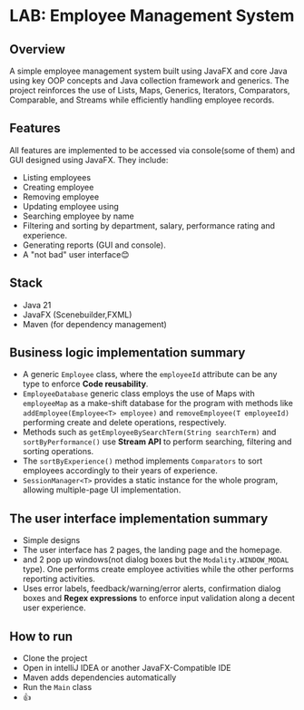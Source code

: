 # LAB: Employee Management System
## Overview
A simple employee management system built using JavaFX and core Java using key OOP concepts and Java collection framework and generics. The project reinforces the use of Lists, Maps, Generics, Iterators, Comparators, Comparable, and Streams while efficiently handling employee records.

## Features
All features are implemented to be accessed via console(some of them) and GUI designed using JavaFX. They include:
- Listing employees
- Creating employee
- Removing employee
- Updating employee using
- Searching employee by name
- Filtering and sorting by department, salary, performance rating and experience.
- Generating reports (GUI and console).
- A "not bad" user interface😊

## Stack
- Java 21
- JavaFX (Scenebuilder,FXML)
- Maven (for dependency management)

## Business logic implementation summary
- A generic `Employee` class, where the `employeeId` attribute can be any type to enforce <b>Code reusability</b>.
- `EmployeeDatabase` generic class employs the use of Maps with `employeeMap` as a make-shift database for the program with methods like `addEmployee(Employee<T> employee)` and `removeEmployee(T employeeId)` performing create and delete operations, respectively.
- Methods such as `getEmployeeBySearchTerm(String searchTerm)` and `sortByPerformance()`  use <b>Stream API</b> to perform searching, filtering and sorting operations.
- The `sortByExperience()` method implements `Comparators` to sort employees accordingly to their years of experience. 
- `SessionManager<T>` provides a static instance for the whole program, allowing multiple-page UI implementation.

## The user interface implementation summary
- Simple designs
- The user interface has 2 pages, the landing page and the homepage.
- and 2 pop up windows(not dialog boxes but the `Modality.WINDOW_MODAL` type). One performs create employee activities while the other performs reporting activities.
- Uses error labels, feedback/warning/error alerts, confirmation dialog boxes and <b>Regex expressions</b> to enforce input validation along a decent user experience.

## How to run
- Clone the project
- Open in intelliJ IDEA or another JavaFX-Compatible IDE
- Maven adds dependencies automatically
- Run the `Main` class
- 👍